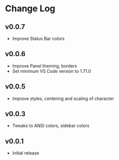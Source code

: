 # Change Log

## v0.0.7

- Improve Status Bar colors

## v0.0.6

- Improve Panel theming, borders
- Set minimum VS Code version to 1.71.0

## v0.0.5

- Improve styles, centering and scaling of character

## v0.0.3

- Tweaks to ANSI colors, sidebar colors

## v0.0.1

- Initial release
